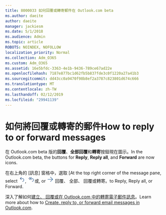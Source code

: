 ```yaml
---
title: 8000033 如何回覆或轉寄郵件在 Outlook.com beta
ms.author: daeite
author: daeite
manager: jackiesm
ms.date: 5/1/2018
ms.audience: Admin
ms.topic: article
ROBOTS: NOINDEX, NOFOLLOW
localization_priority: Normal
ms.collection: Adm_O365
ms.custom: Adm_O365
ms.assetid: 16e5bfdc-3363-4e1b-9436-789ce67ad22e
ms.openlocfilehash: 7187e877bc1d62fb5b837fde3c0f1220a27a41b3
ms.sourcegitcommit: dd43cc0a9470f98b8ef2a3787c823801d674c666
ms.translationtype: MT
ms.contentlocale: zh-TW
ms.lasthandoff: 02/12/2019
ms.locfileid: "29941139"
---
```

# <a name="how-to-reply-to-or-forward-messages"></a><span data-ttu-id="4e050-102">如何將回覆或轉寄的郵件</span><span class="sxs-lookup"><span data-stu-id="4e050-102">How to reply to or forward messages</span></span>

<span data-ttu-id="4e050-103">在 Outlook.com beta 版的**回覆**、**全部回覆**和**轉寄**按鈕現在圖示。</span><span class="sxs-lookup"><span data-stu-id="4e050-103">In the Outlook.com beta, the buttons for **Reply**, **Reply all**, and **Forward** are now icons.</span></span> 
  
<span data-ttu-id="4e050-104">在右上角的 [訊息] 窗格中，選取 [</span><span class="sxs-lookup"><span data-stu-id="4e050-104">At the top right corner of the message pane, select</span></span> ![回覆](media/08ad5200-369a-4a2f-bef5-ebdcbef5545f.png)<span data-ttu-id="4e050-106">,</span><span class="sxs-lookup"><span data-stu-id="4e050-106"></span></span> ![全部回覆](media/be5f41a1-dbea-471f-ba5d-7be4256922d2.png)<span data-ttu-id="4e050-108">或</span><span class="sxs-lookup"><span data-stu-id="4e050-108">, or</span></span> ![轉寄](media/29fd06ec-1642-40d1-8faa-ec437ef156fc.png) <span data-ttu-id="4e050-110">回覆、 全部、 回覆或轉寄。</span><span class="sxs-lookup"><span data-stu-id="4e050-110">to Reply, Reply all, or Forward.</span></span> 
  
<span data-ttu-id="4e050-111">深入了解如何[建立、 回覆或在 Outlook.com 中的轉寄電子郵件訊息](https://go.microsoft.com/fwlink/p/?linkid=873141)。</span><span class="sxs-lookup"><span data-stu-id="4e050-111">Learn more about how to [Create, reply to, or forward email messages in Outlook.com](https://go.microsoft.com/fwlink/p/?linkid=873141).</span></span>
  

